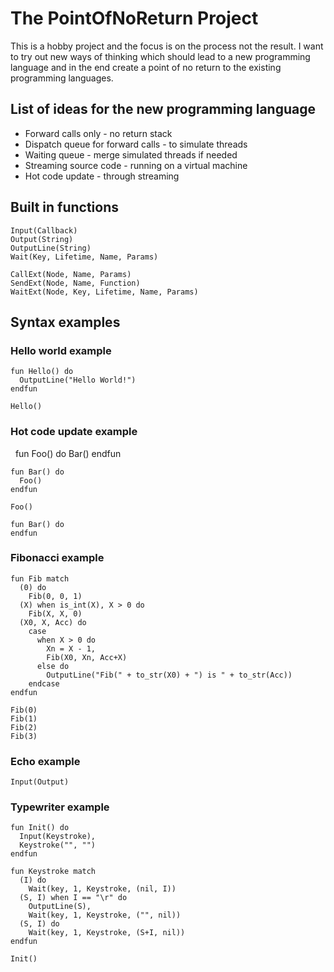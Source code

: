 # The PointOfNoReturn Project

This is a hobby project and the focus is on the process not the result. I want to try out new ways of thinking which should lead to a new programming language and in the end create a point of no return to the existing programming languages.

## List of ideas for the new programming language

* Forward calls only - no return stack
* Dispatch queue for forward calls - to simulate threads
* Waiting queue - merge simulated threads if needed
* Streaming source code - running on a virtual machine
* Hot code update - through streaming

## Built in functions
    Input(Callback)
    Output(String)
    OutputLine(String)
    Wait(Key, Lifetime, Name, Params)

    CallExt(Node, Name, Params)
    SendExt(Node, Name, Function)
    WaitExt(Node, Key, Lifetime, Name, Params)

## Syntax examples

### Hello world example
    fun Hello() do
      OutputLine("Hello World!")
    endfun

    Hello()

### Hot code update example
    fun Foo() do
      Bar()
    endfun

    fun Bar() do
      Foo()
    endfun

    Foo()

    fun Bar() do
    endfun 

### Fibonacci example
    fun Fib match
      (0) do
        Fib(0, 0, 1)
      (X) when is_int(X), X > 0 do
        Fib(X, X, 0)
      (X0, X, Acc) do
        case
          when X > 0 do
            Xn = X - 1,
            Fib(X0, Xn, Acc+X)
          else do
            OutputLine("Fib(" + to_str(X0) + ") is " + to_str(Acc))
        endcase
    endfun

    Fib(0)
    Fib(1)
    Fib(2)
    Fib(3)
    
### Echo example
    Input(Output)
    
### Typewriter example
    fun Init() do
      Input(Keystroke),
      Keystroke("", "")
    endfun

    fun Keystroke match
      (I) do
        Wait(key, 1, Keystroke, (nil, I))
      (S, I) when I == "\r" do
        OutputLine(S),
        Wait(key, 1, Keystroke, ("", nil))
      (S, I) do
        Wait(key, 1, Keystroke, (S+I, nil))
    endfun

    Init()
